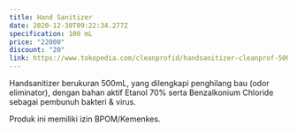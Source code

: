 ```yaml
---
title: Hand Sanitizer
date: 2020-12-30T09:22:34.277Z
specification: 100 mL
price: "22000"
discount: "20"
link: https://www.tokopedia.com/cleanprofid/handsanitizer-cleanprof-500ml
---
```

Handsanitizer berukuran 500mL, yang dilengkapi penghilang bau (odor eliminator), dengan bahan aktif Etanol 70% serta Benzalkonium Chloride sebagai pembunuh bakteri & virus.

Produk ini memiliki izin BPOM/Kemenkes.
